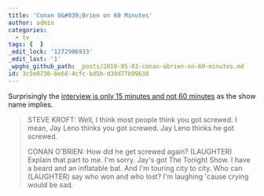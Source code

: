 ```yaml
---
title: 'Conan O&#039;Brien on 60 Minutes'
author: admin
categories:
  - tv
tags: {  }
_edit_lock: '1272906933'
_edit_last: '1'
_wpghs_github_path: _posts/2010-05-03-conan-obrien-on-60-minutes.md
id: 3c5e0736-8e68-4cfc-bd5b-d39d77b99630
---
```

<p>Surprisingly the <a href="http://www.deadline.com/2010/05/conan-obriens-full-60-minutes-transcript/">interview is only 15 minutes and not 60 minutes</a> as the show name implies.</p>
<blockquote><p>STEVE KROFT: Well, I think most people think you got screwed.  I mean, Jay Leno thinks you got screwed.  Jay Leno thinks he got screwed.</p>
<p>CONAN O'BRIEN: How did he get screwed again?  (LAUGHTER) Explain that part to me.  I'm sorry. Jay's got The Tonight Show.  I have a beard and an inflatable bat.  And I'm touring city to city.  Who can (LAUGHTER) say who won and who lost?  I'm laughing 'cause crying would be sad. </p></blockquote>
